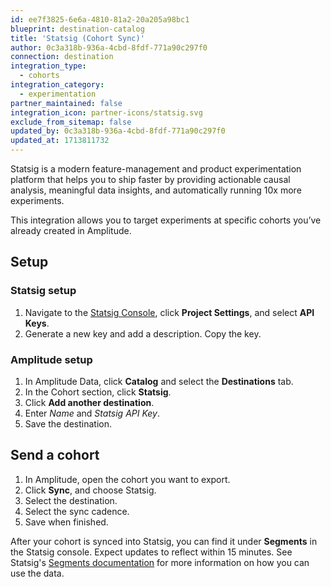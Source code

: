 ```yaml
---
id: ee7f3825-6e6a-4810-81a2-20a205a98bc1
blueprint: destination-catalog
title: 'Statsig (Cohort Sync)'
author: 0c3a318b-936a-4cbd-8fdf-771a90c297f0
connection: destination
integration_type:
  - cohorts
integration_category:
  - experimentation
partner_maintained: false
integration_icon: partner-icons/statsig.svg
exclude_from_sitemap: false
updated_by: 0c3a318b-936a-4cbd-8fdf-771a90c297f0
updated_at: 1713811732
---
```

Statsig is a modern feature-management and product experimentation platform that helps you to ship faster by providing actionable causal analysis, meaningful data insights, and automatically running 10x more experiments.

This integration allows you to target experiments at specific cohorts you’ve already created in Amplitude.

## Setup

### Statsig setup

1. Navigate to the [Statsig Console](https://console.statsig.com/login), click **Project Settings**, and select **API Keys**.
2. Generate a new key and add a description. Copy the key. 

### Amplitude setup 

1. In Amplitude Data, click **Catalog** and select the **Destinations** tab.
2. In the Cohort section, click **Statsig**.
3. Click **Add another destination**.
4. Enter _Name_ and _Statsig API Key_.
5. Save the destination.

## Send a cohort

1. In Amplitude, open the cohort you want to export. 
2. Click **Sync**, and choose Statsig.
3. Select the destination.
4. Select the sync cadence.
5. Save when finished.

After your cohort is synced into Statsig, you can find it under **Segments** in the Statsig console. Expect updates to reflect within 15 minutes. See Statsig's [Segments documentation](https://docs.statsig.com/segments) for more information on how you can use the data.
